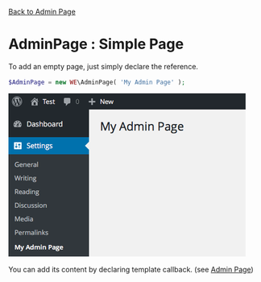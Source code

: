 [Back to Admin Page](https://github.com/sujin2f/wp_express/blob/master/documents/AdminPage.md)

# AdminPage : Simple Page
To add an empty page, just simply declare the reference.
```php
$AdminPage = new WE\AdminPage( 'My Admin Page' );
```

![Simple Page](https://github.com/sujin2f/wp_express/blob/master/documents/images/AdminSimple_001.png "Simple Page")

You can add its content by declaring template callback. (see [Admin Page](https://github.com/sujin2f/wp_express/blob/master/documents/AdminPage.md))